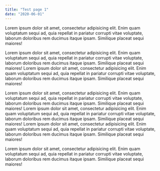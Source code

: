 ```yaml
---
title: "Test page 1"
date: "2020-06-01"
---
```


Lorem ipsum dolor sit amet, consectetur adipisicing elit. Enim quam voluptatum sequi ad, quia repellat in pariatur corrupti vitae voluptate, laborum doloribus rem ducimus itaque ipsam. Similique placeat sequi maiores! 

Lorem ipsum dolor sit amet, consectetur adipisicing elit. Enim quam voluptatum sequi ad, quia repellat in pariatur corrupti vitae voluptate, laborum doloribus rem ducimus itaque ipsam. Similique placeat sequi maiores! Lorem ipsum dolor sit amet, consectetur adipisicing elit. Enim quam voluptatum sequi ad, quia repellat in pariatur corrupti vitae voluptate, laborum doloribus rem ducimus itaque ipsam. Similique placeat sequi maiores!

Lorem ipsum dolor sit amet, consectetur adipisicing elit. Enim quam voluptatum sequi ad, quia repellat in pariatur corrupti vitae voluptate, laborum doloribus rem ducimus itaque ipsam. Similique placeat sequi maiores! Lorem ipsum dolor sit amet, consectetur adipisicing elit. Enim quam voluptatum sequi ad, quia repellat in pariatur corrupti vitae voluptate, laborum doloribus rem ducimus itaque ipsam. Similique placeat sequi maiores! Lorem ipsum dolor sit amet, consectetur adipisicing elit. Enim quam voluptatum sequi ad, quia repellat in pariatur corrupti vitae voluptate, laborum doloribus rem ducimus itaque ipsam. Similique placeat sequi maiores!

Lorem ipsum dolor sit amet, consectetur adipisicing elit. Enim quam voluptatum sequi ad, quia repellat in pariatur corrupti vitae voluptate, laborum doloribus rem ducimus itaque ipsam. Similique placeat sequi maiores!